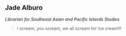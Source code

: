 ## Jade Alburo ##
*Librarian for Southeast Asian and Pacific Islands Studies*

> I scream, you scream, we all scream for ice cream!!! 


